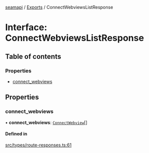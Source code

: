 [seamapi](../README.md) / [Exports](../modules.md) / ConnectWebviewsListResponse

# Interface: ConnectWebviewsListResponse

## Table of contents

### Properties

- [connect\_webviews](ConnectWebviewsListResponse.md#connect_webviews)

## Properties

### connect\_webviews

• **connect\_webviews**: [`ConnectWebview`](ConnectWebview.md)[]

#### Defined in

[src/types/route-responses.ts:61](https://github.com/seamapi/javascript/blob/main/src/types/route-responses.ts#L61)
